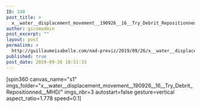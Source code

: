 ```yaml
---
ID: 248
post_title: >
  x__water__displacement_movement__190926__16__Try_Debrit_Repositionned.project
author: gicomadmin
post_excerpt: ""
layout: post
permalink: >
  http://guillaumeisabelle.com/nad-previz/2019/09/26/x__water__displacement_movement__190926__16__try_debrit_repositionned-project/
published: true
post_date: 2019-09-26 18:51:33
---
```

<!-- wp:block-lab/stc-vision-block {"vision":"Composition I love that could be used as proof of concept for photogrammetry for visualizing"} /-->

<!-- wp:paragraph -->

[spin360 canvas_name="s1" imgs_folder="x\_\_water\_\_displacement_movement\_\_190926\_\_16\_\_Try_Debrit_Repositionned\_\_MHD/" imgs_nbr=3 autostart=false gesture=vertical aspect_ratio=1.778 speed=0.1] 

<!-- /wp:paragraph -->

<!-- wp:block-lab/mmot {"mmotacceptable":true,"mmottrend":"Getting better","mmotanalyze":"Acted quick, \ngave myself short timeframe for photogrammetry\n","mmotplan":"Shooting in 10 min is ok.\nA bit more angle on top and side might have been good","mmotfeedback":"do 3 like these before october 22"} /-->

<!-- wp:image {"id":249} --><figure class="wp-block-image">

<img src="http://guillaumeisabelle.com/nad-previz/wp-content/uploads/sites/19/2019/09/image-41.png" alt="" class="wp-image-249" /></figure> <!-- /wp:image -->

<!-- wp:image {"id":250} --><figure class="wp-block-image">

<img src="http://guillaumeisabelle.com/nad-previz/wp-content/uploads/sites/19/2019/09/image-42.png" alt="" class="wp-image-250" /></figure> <!-- /wp:image -->

<!-- wp:image {"id":251} --><figure class="wp-block-image">

<img src="http://guillaumeisabelle.com/nad-previz/wp-content/uploads/sites/19/2019/09/image-43.png" alt="" class="wp-image-251" /></figure> <!-- /wp:image -->